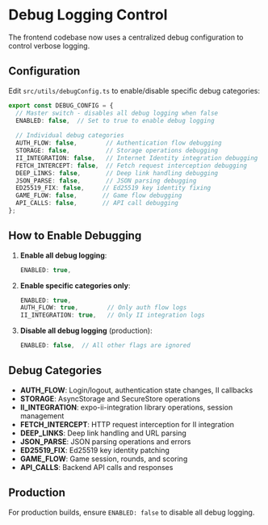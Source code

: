 # Debug Logging Control

The frontend codebase now uses a centralized debug configuration to control verbose logging.

## Configuration

Edit `src/utils/debugConfig.ts` to enable/disable specific debug categories:

```typescript
export const DEBUG_CONFIG = {
  // Master switch - disables all debug logging when false
  ENABLED: false,  // Set to true to enable debug logging
  
  // Individual debug categories
  AUTH_FLOW: false,        // Authentication flow debugging
  STORAGE: false,          // Storage operations debugging
  II_INTEGRATION: false,   // Internet Identity integration debugging
  FETCH_INTERCEPT: false,  // Fetch request interception debugging
  DEEP_LINKS: false,       // Deep link handling debugging
  JSON_PARSE: false,       // JSON parsing debugging
  ED25519_FIX: false,     // Ed25519 key identity fixing
  GAME_FLOW: false,       // Game flow debugging
  API_CALLS: false,       // API call debugging
};
```

## How to Enable Debugging

1. **Enable all debug logging**:
   ```typescript
   ENABLED: true,
   ```

2. **Enable specific categories only**:
   ```typescript
   ENABLED: true,
   AUTH_FLOW: true,        // Only auth flow logs
   II_INTEGRATION: true,   // Only II integration logs
   ```

3. **Disable all debug logging** (production):
   ```typescript
   ENABLED: false,  // All other flags are ignored
   ```

## Debug Categories

- **AUTH_FLOW**: Login/logout, authentication state changes, II callbacks
- **STORAGE**: AsyncStorage and SecureStore operations
- **II_INTEGRATION**: expo-ii-integration library operations, session management
- **FETCH_INTERCEPT**: HTTP request interception for II integration
- **DEEP_LINKS**: Deep link handling and URL parsing
- **JSON_PARSE**: JSON parsing operations and errors
- **ED25519_FIX**: Ed25519 key identity patching
- **GAME_FLOW**: Game session, rounds, and scoring
- **API_CALLS**: Backend API calls and responses

## Production

For production builds, ensure `ENABLED: false` to disable all debug logging.